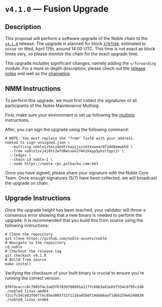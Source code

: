 # `v4.1.0` — Fusion Upgrade

## Description

This proposal will perform a software upgrade of the Noble chain to the [`v4.1.0`](https://github.com/noble-assets/noble/releases/tag/v4.1.0) release. The upgrade is planned for block [`5797500`](https://www.mintscan.io/noble/blocks/5797500), estimated to occur on Wed, April 17th, around 14:00 UTC. This time is not exact as block times vary, so please monitor the chain for the exact upgrade time.

This upgrade includes significant changes, namely adding the `x/forwarding` module. For a more in-depth description, please check out the [release notes](https://github.com/noble-assets/noble/releases/tag/v4.1.0) and well as the [changelog](https://github.com/noble-assets/noble/blob/v4.1.0/CHANGELOG.md).

## NMM Instructions

To perform this upgrade, we must first collect the signatures of all participants of the Noble Maintenance Multisig.

First, make sure your environment is set up following the [multisig](../../multisig) instructions.

After, you can sign the upgrade using the following command:

```shell
# NOTE: You must replace the "from" field with your address.
nobled tx sign unsigned.json \
  --multisig noble1z5asz4edtrnayjjxzxetkvwear0f2dd8amwkhd \
  --from noble1svj4j8tt2wfd8wsswn274h2kkpp5phstfppt2r \
  --ledger \
  --chain-id noble-1 \
  --node https://noble-rpc.polkachu.com:443
```

Once you have signed, please share your signature with the Noble Core Team. Once enough signatures (5/7) have been collected, we will broadcast the upgrade on chain.

## Upgrade Instructions

Once the upgrade height has been reached, your validator will throw a consensus error showing that a new binary is needed to perform the upgrade. It is recommended that you build this from source using the following instructions:

```shell
# Clone the repository
git clone https://github.com/noble-assets/noble
# Navigate to the repository
cd noble
# Checkout the release tag
git checkout v4.1.0
# Build from source
make install
```

Verifying the checksum of your built binary is crucial to ensure you're running the correct version.

```shell
9f07dceccc8c7805f4c2ad3f67830780d91a117fc66b3e81e65f554c0795c1d8  ./nobled_linux-amd64
72ccfc54ce83f667fec95e3005731f111ba45b0f14dab6aaf1d6b259e6348830  ./nobled_linux-arm64
```
